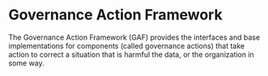 <!-- SPDX-License-Identifier: Apache-2.0 -->
  
# Governance Action Framework
  
The Governance Action Framework (GAF) provides the interfaces and base implementations for components
(called governance actions) that take action to correct a situation that is harmful the data,
or the organization in some way.